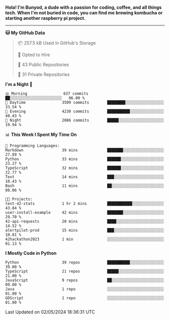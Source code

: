 <p>
<b>Hola! I'm Bunyod, a dude with a passion for coding, coffee, and all things tech. When I'm not buried in code, you can find me brewing kombucha or starting another raspberry pi project.</b>
</p>

---

<!--START_SECTION:waka-->
**🐱 My GitHub Data** 

> 📦 257.5 kB Used in GitHub's Storage 
 > 
> 💼 Opted to Hire
 > 
> 📜 43 Public Repositories 
 > 
> 🔑 31 Private Repositories 
 > 
**I'm a Night 🦉** 

```text
🌞 Morning                637 commits         ██░░░░░░░░░░░░░░░░░░░░░░░   06.09 % 
🌆 Daytime                3509 commits        ████████░░░░░░░░░░░░░░░░░   33.54 % 
🌃 Evening                4230 commits        ██████████░░░░░░░░░░░░░░░   40.43 % 
🌙 Night                  2086 commits        █████░░░░░░░░░░░░░░░░░░░░   19.94 % 
```


📊 **This Week I Spent My Time On** 

```text
💬 Programming Languages: 
Markdown                 39 mins             ███████░░░░░░░░░░░░░░░░░░   27.89 % 
Python                   33 mins             ██████░░░░░░░░░░░░░░░░░░░   23.27 % 
TypeScript               32 mins             ██████░░░░░░░░░░░░░░░░░░░   22.77 % 
Text                     14 mins             ███░░░░░░░░░░░░░░░░░░░░░░   10.43 % 
Bash                     11 mins             ██░░░░░░░░░░░░░░░░░░░░░░░   08.06 % 

🐱‍💻 Projects: 
test-42-stats            1 hr 2 mins         ███████████░░░░░░░░░░░░░░   43.84 % 
user-install-example     42 mins             ███████░░░░░░░░░░░░░░░░░░   29.70 % 
42-api-requests          20 mins             ████░░░░░░░░░░░░░░░░░░░░░   14.52 % 
alertpilot-prod          15 mins             ███░░░░░░░░░░░░░░░░░░░░░░   10.81 % 
42hackathon2023          1 min               ░░░░░░░░░░░░░░░░░░░░░░░░░   01.13 % 
```

**I Mostly Code in Python** 

```text
Python                   39 repos            ██████████░░░░░░░░░░░░░░░   39.00 % 
TypeScript               21 repos            █████░░░░░░░░░░░░░░░░░░░░   21.00 % 
JavaScript               9 repos             ██░░░░░░░░░░░░░░░░░░░░░░░   09.00 % 
Java                     1 repo              ░░░░░░░░░░░░░░░░░░░░░░░░░   01.00 % 
GDScript                 1 repo              ░░░░░░░░░░░░░░░░░░░░░░░░░   01.00 % 
```




 Last Updated on 02/05/2024 18:36:31 UTC
<!--END_SECTION:waka-->
